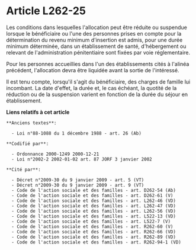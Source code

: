 # Article L262-25

Les conditions dans lesquelles l'allocation peut être réduite ou suspendue lorsque le bénéficiaire ou l'une des personnes
prises en compte pour la détermination du revenu minimum d'insertion est admis, pour une durée minimum déterminée, dans un
établissement de santé, d'hébergement ou relevant de l'administration pénitentiaire sont fixées par voie réglementaire.

Pour les personnes accueillies dans l'un des établissements cités à l'alinéa précédent, l'allocation devra être liquidée
avant la sortie de l'intéressé.

Il est tenu compte, lorsqu'il s'agit du bénéficiaire, des charges de famille lui incombant. La date d'effet, la durée et, le
cas échéant, la quotité de la réduction ou de la suspension varient en fonction de la durée du séjour en établissement.

**Liens relatifs à cet article**

	**Anciens textes**:

	  - Loi n°88-1088 du 1 décembre 1988 - art. 26 (Ab)

	**Codifié par**:

	  - Ordonnance 2000-1249 2000-12-21
	  - Loi n°2002-2 2002-01-02 art. 87 JORF 3 janvier 2002

	**Cité par**:

	  - Décret n°2009-30 du 9 janvier 2009 - art. 5 (VT)
	  - Décret n°2009-30 du 9 janvier 2009 - art. 9 (VT)
	  - Code de l'action sociale et des familles - art. D262-54 (Ab)
	  - Code de l'action sociale et des familles - art. D262-61 (V)
	  - Code de l'action sociale et des familles - art. L262-46 (VD)
	  - Code de l'action sociale et des familles - art. L262-47 (VD)
	  - Code de l'action sociale et des familles - art. L262-56 (VD)
	  - Code de l'action sociale et des familles - art. L522-13 (VD)
	  - Code de l'action sociale et des familles - art. L522-7 (V)
	  - Code de l'action sociale et des familles - art. R262-60 (V)
	  - Code de l'action sociale et des familles - art. R262-66 (VD)
	  - Code de l'action sociale et des familles - art. R262-89 (VD)
	  - Code de l'action sociale et des familles - art. R262-94-1 (VD)
